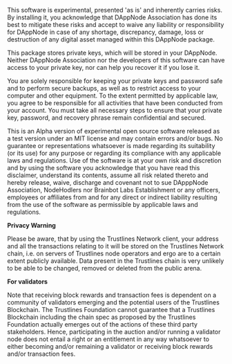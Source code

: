 This software is experimental, presented 'as is' and inherently carries risks. By installing it, you acknowledge that DAppNode Association has done its best to mitigate these risks and accept to waive any liability or responsibility for DAppNode in case of any shortage, discrepancy, damage, loss or destruction of any digital asset managed within this DAppNode package.

This package stores private keys, which will be stored in your DAppNode. Neither DAppNode Association nor the developers of this software can have access to your private key, nor can help you recover it if you lose it.

You are solely responsible for keeping your private keys and password safe and to perform secure backups, as well as to restrict access to your computer and other equipment. To the extent permitted by applicable law, you agree to be responsible for all activities that have been conducted from your account. You must take all necessary steps to ensure that your private key, password, and recovery phrase remain confidential and secured.

This is an Alpha version of experimental open source software released as a test version under an MIT license and may contain errors and/or bugs. No guarantee or representations whatsoever is made regarding its suitability (or its use) for any purpose or regarding its compliance with any applicable laws and regulations. Use of the software is at your own risk and discretion and by using the software you acknowledge that you have read this disclaimer, understand its contents, assume all risk related thereto and hereby release, waive, discharge and covenant not to sue DApppNode Association, NodeHodlers nor Brainbot Labs Establishment or any officers, employees or affiliates from and for any direct or indirect liability resulting from the use of the software as permissible by applicable laws and regulations.

**Privacy Warning**

Please be aware, that by using the Trustlines Network client, your address and all the transactions relating to it will be stored on the Trustlines Network chain, i.e. on servers of Trustlines node operators and ergo are to a certain extent publicly available. Data present in the Trustlines chain is very unlikely to be able to be changed, removed or deleted from the public arena.

**For validators**

Note that receiving block rewards and transaction fees is dependent on a community of validators emerging and the potential users of the Trustlines Blockchain. The Trustlines Foundation cannot guarantee that a Trustlines Blockchain including the chain spec as proposed by the Trustlines Foundation actually emerges out of the actions of these third party stakeholders. Hence, participating in the auction and/or running a validator node does not entail a right or an entitlement in any way whatsoever to either becoming and/or remaining a validator or receiving block rewards and/or transaction fees.
